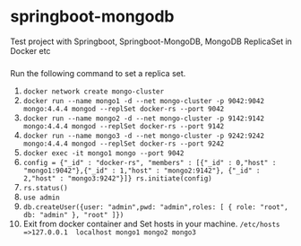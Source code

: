 # springboot-mongodb

Test project with Springboot, Springboot-MongoDB, MongoDB ReplicaSet in Docker etc

###
Run the following command to set a replica set.
1. `docker network create mongo-cluster`
2. `docker run --name mongo1 -d --net mongo-cluster -p 9042:9042 mongo:4.4.4 mongod --replSet docker-rs --port 9042` 
3. `docker run --name mongo2 -d --net mongo-cluster -p 9142:9142 mongo:4.4.4 mongod --replSet docker-rs --port 9142`
4. `docker run --name mongo3 -d --net mongo-cluster -p 9242:9242 mongo:4.4.4 mongod --replSet docker-rs --port 9242`
5. `docker exec -it mongo1 mongo --port 9042`
6. `config = {"_id" : "docker-rs", "members" : [{"_id" : 0,"host" : "mongo1:9042"},{"_id" : 1,"host" : "mongo2:9142"},
    {"_id" : 2,"host" : "mongo3:9242"}]}
   rs.initiate(config)`
7. `rs.status()`
8. `use admin`
9. `db.createUser({user: "admin",pwd: "admin",roles: [ { role: "root", db: "admin" }, "root" ]})`
10. Exit from docker container and Set hosts in your machine. `/etc/hosts =>127.0.0.1  localhost mongo1 mongo2 mongo3`
